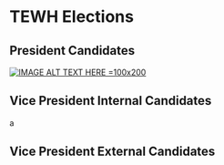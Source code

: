 # TEWH Elections
## President Candidates

[![IMAGE ALT TEXT HERE =100x200](https://img.youtube.com/vi/YOUTUBE_VIDEO_ID_HERE/0.jpg)](https://youtu.be/WEcx6IOqV84)

## Vice President Internal Candidates

a

## Vice President External Candidates


